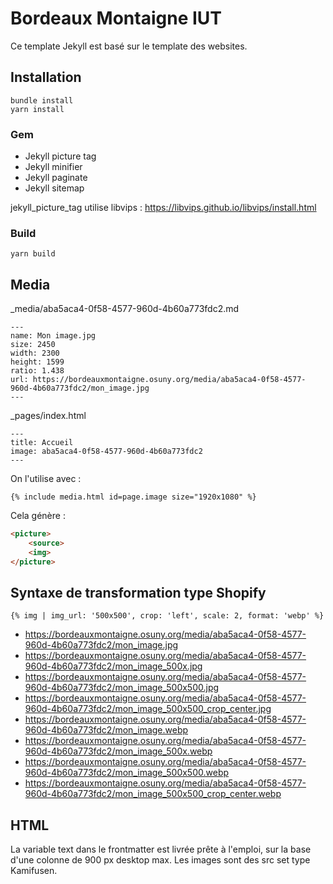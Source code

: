# Bordeaux Montaigne IUT

Ce template Jekyll est basé sur le template des websites.

## Installation

```
bundle install
yarn install
```

### Gem

* Jekyll picture tag
* Jekyll minifier
* Jekyll paginate
* Jekyll sitemap

jekyll_picture_tag utilise libvips : https://libvips.github.io/libvips/install.html

### Build
```
yarn build
```

## Media

_media/aba5aca4-0f58-4577-960d-4b60a773fdc2.md

```
---
name: Mon image.jpg
size: 2450
width: 2300
height: 1599
ratio: 1.438
url: https://bordeauxmontaigne.osuny.org/media/aba5aca4-0f58-4577-960d-4b60a773fdc2/mon_image.jpg
---
```

_pages/index.html

```
---
title: Accueil
image: aba5aca4-0f58-4577-960d-4b60a773fdc2
---
```

On l'utilise avec :

```
{% include media.html id=page.image size="1920x1080" %}
```

Cela génère :

```html
<picture>
    <source>
    <img>
</picture>
```

## Syntaxe de transformation type Shopify

```
{% img | img_url: '500x500', crop: 'left', scale: 2, format: 'webp' %}
```

- https://bordeauxmontaigne.osuny.org/media/aba5aca4-0f58-4577-960d-4b60a773fdc2/mon_image.jpg
- https://bordeauxmontaigne.osuny.org/media/aba5aca4-0f58-4577-960d-4b60a773fdc2/mon_image_500x.jpg
- https://bordeauxmontaigne.osuny.org/media/aba5aca4-0f58-4577-960d-4b60a773fdc2/mon_image_500x500.jpg
- https://bordeauxmontaigne.osuny.org/media/aba5aca4-0f58-4577-960d-4b60a773fdc2/mon_image_500x500_crop_center.jpg
- https://bordeauxmontaigne.osuny.org/media/aba5aca4-0f58-4577-960d-4b60a773fdc2/mon_image.webp
- https://bordeauxmontaigne.osuny.org/media/aba5aca4-0f58-4577-960d-4b60a773fdc2/mon_image_500x.webp
- https://bordeauxmontaigne.osuny.org/media/aba5aca4-0f58-4577-960d-4b60a773fdc2/mon_image_500x500.webp
- https://bordeauxmontaigne.osuny.org/media/aba5aca4-0f58-4577-960d-4b60a773fdc2/mon_image_500x500_crop_center.webp

## HTML

La variable text dans le frontmatter est livrée prête à l'emploi, sur la base d'une colonne de 900 px desktop max. Les images sont des src set type Kamifusen.
